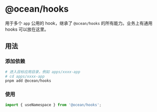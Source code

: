 # @ocean/hooks

用于多个 `app` 公用的 hook，继承了 `@ocean/hooks` 的所有能力。业务上有通用 hooks 可以放在这里。

## 用法

### 添加依赖

```bash
# 进入目标应用目录，例如 apps/xxxx-app
# cd apps/xxxx-app
pnpm add @ocean/hooks
```

### 使用

```ts
import { useNamespace } from '@ocean/hooks';
```

